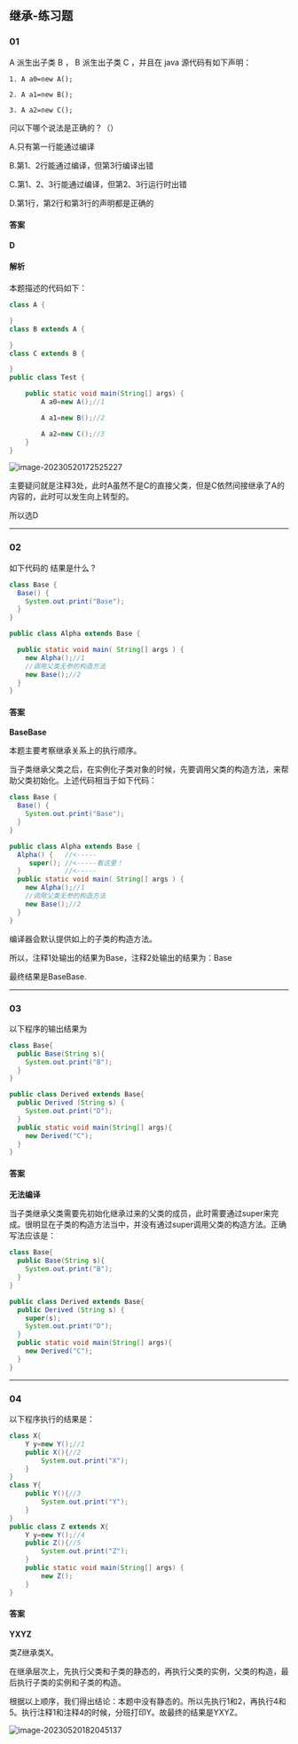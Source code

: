 ## 继承-练习题

### 01

A 派生出子类 B ， B 派生出子类 C ，并且在 java 源代码有如下声明：

```
1. A a0=new A();

2. A a1=new B();

3. A a2=new C();
```

问以下哪个说法是正确的？（）

A.只有第一行能通过编译

B.第1、2行能通过编译，但第3行编译出错

C.第1、2、3行能通过编译，但第2、3行运行时出错

D.第1行，第2行和第3行的声明都是正确的

#### 答案

**D**

#### 解析

本题描述的代码如下：

```java
class A {

}
class B extends A {

}
class C extends B {

}
public class Test {

    public static void main(String[] args) {
        A a0=new A();//1

        A a1=new B();//2

        A a2=new C();//3
    }
}
```

![image-20230520172525227](https://gitee.com/liuhb-clanguage/picture/raw/master/png/image-20230520172525227.png)

主要疑问就是注释3处，此时A虽然不是C的直接父类，但是C依然间接继承了A的内容的，此时可以发生向上转型的。

所以选D

---

### 02

如下代码的 结果是什么 ?

```java
class Base {
  Base() {
  	System.out.print("Base"); 
  }
}

public class Alpha extends Base {

  public static void main( String[] args ) {
    new Alpha();//1
    //调用父类无参的构造方法
    new Base();//2
  } 
}
```

#### 答案

**BaseBase**

本题主要考察继承关系上的执行顺序。

当子类继承父类之后，在实例化子类对象的时候，先要调用父类的构造方法，来帮助父类初始化。上述代码相当于如下代码：

```java
class Base {
  Base() {
  	System.out.print("Base"); 
  }
}

public class Alpha extends Base {
  Alpha() {   //<-----
     super(); //<-----看这里！
  }           //<-----
  public static void main( String[] args ) {
    new Alpha();//1
    //调用父类无参的构造方法
    new Base();//2
  } 
}
```

编译器会默认提供如上的子类的构造方法。

所以，注释1处输出的结果为Base，注释2处输出的结果为：Base

最终结果是BaseBase.



---

### 03

以下程序的输出结果为

```java
class Base{
  public Base(String s){
    System.out.print("B");
  }
}

public class Derived extends Base{
  public Derived (String s) {
    System.out.print("D");
  }
  public static void main(String[] args){
    new Derived("C");
  }
}
```

#### 答案

**无法编译**

当子类继承父类需要先初始化继承过来的父类的成员，此时需要通过super来完成。很明显在子类的构造方法当中，并没有通过super调用父类的构造方法。正确写法应该是：

```java
class Base{
  public Base(String s){
    System.out.print("B");
  }
}

public class Derived extends Base{
  public Derived (String s) {
    super(s);
    System.out.print("D");
  }
  public static void main(String[] args){
    new Derived("C");
  }
}
```

---



### 04

以下程序执行的结果是：

```java
class X{
	Y y=new Y();//1
	public X(){//2
		System.out.print("X");
	}
}
class Y{
	public Y(){//3
		System.out.print("Y");
	}
}
public class Z extends X{
	Y y=new Y();//4
	public Z(){//5
		System.out.print("Z");
	}
	public static void main(String[] args) {
		new Z();
	}
}
```

#### 答案

**YXYZ**

类Z继承类X。

在继承层次上，先执行父类和子类的静态的，再执行父类的实例，父类的构造，最后执行子类的实例和子类的构造。

根据以上顺序，我们得出结论：本题中没有静态的。所以先执行1和2，再执行4和5。执行注释1和注释4的时候，分班打印Y。故最终的结果是YXYZ。

![image-20230520182045137](https://gitee.com/liuhb-clanguage/picture/raw/master/png/image-20230520182045137.png)